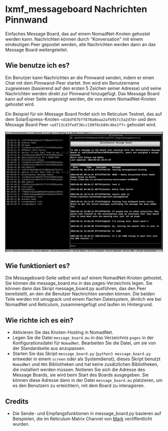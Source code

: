 # lxmf_messageboard Nachrichten Pinnwand
Einfaches Message Board, das auf einem NomadNet-Knoten gehostet werden kann. Nachrichten können durch "Konversation" mit einem eindeutigen Peer gepostet werden, alle Nachrichten werden dann an das Message Board weitergeleitet.

## Wie benutze ich es?
Ein Benutzer kann Nachrichten an die Pinnwand senden, indem er einen Chat mit dem Pinnwand-Peer startet. Ihm wird ein Benutzername zugewiesen (basierend auf den ersten 5 Zeichen seiner Adresse) und seine Nachrichten werden direkt zur Pinnwand hinzugefügt. Das Message Board kann auf einer Seite angezeigt werden, die von einem NomadNet-Knoten gehostet wird.

Ein Beispiel für ein Message Board findet sich im Reticulum Testnet, das auf dem SolarExpress-Knoten `<d16df67bff870a8eaa2af6957c5a2d7d>` und dem Message Board Peer `<ad713cd3fedf36cc190f0cb89c4be1ff>` gehostet wird.


![Screenshot](docs/images/messageboard.png)

## Wie funktioniert es?
Die Messageboard-Seite selbst wird auf einem NomadNet-Knoten gehostet, Sie können die message_board.mu in das pages-Verzeichnis legen. Sie können dann das Skript message_board.py ausführen, das den Peer bereitstellt, an den die Benutzer Nachrichten senden können. Die beiden Teile werden mit umsgpack und einem flachen Dateisystem, ähnlich wie bei NomadNet und Reticulum, zusammengefügt und laufen im Hintergrund.


## Wie richte ich es ein?
* Aktivieren Sie das Knoten-Hosting in NomadNet.
* Legen Sie die Datei `message_board.mu` in das Verzeichnis `pages` in der Konfigurationsdatei für `NomadNet`. Bearbeiten Sie die Datei, um sie von der Standardseite aus anzupassen.
* Starten Sie das Skript `message_board.py` (`python3 message_board.py` entweder in einem `screen` oder als Systemdienst), dieses Skript benutzt `NomadNet` und `RNS` Bibliotheken und hat keine zusätzlichen Bibliotheken, die installiert werden müssen. Notieren Sie sich die Adresse des Message Boards, sie wird beim Start des Boards ausgegeben. Sie können diese Adresse dann in der Datei `message_board.mu` platzieren, um es den Benutzern zu erleichtern, mit dem Board zu interagieren.

## Credits
* Die Sende- und Empfangsfunktionen in message_board.py basieren auf Beispielen, die im Reticulum Matrix Channel von [Mark](https://github.com/markqvist) veröffentlicht wurden.